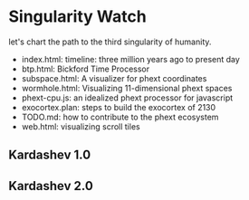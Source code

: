 # Singularity Watch

let's chart the path to the third singularity of humanity. 

- index.html: timeline: three million years ago to present day
- btp.html: Bickford Time Processor
- subspace.html: A visualizer for phext coordinates
- wormhole.html: Visualizing 11-dimensional phext spaces
- phext-cpu.js: an idealized phext processor for javascript
- exocortex.plan: steps to build the exocortex of 2130
- TODO.md: how to contribute to the phext ecosystem
- web.html: visualizing scroll tiles

## Kardashev 1.0

## Kardashev 2.0

